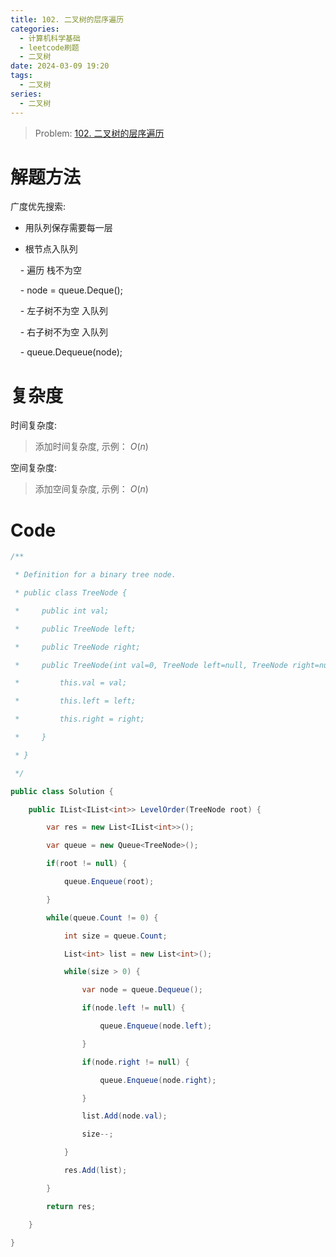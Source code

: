 ```yaml
---
title: 102. 二叉树的层序遍历
categories:
  - 计算机科学基础
  - leetcode刷题
  - 二叉树
date: 2024-03-09 19:20
tags:
  - 二叉树
series:
  - 二叉树
---
```

  > Problem: [102. 二叉树的层序遍历](https://leetcode.cn/problems/binary-tree-level-order-traversal/description/)

  

# 解题方法

广度优先搜索:

- 用队列保存需要每一层

- 根节点入队列

    - 遍历 栈不为空

    - node = queue.Deque();

    - 左子树不为空 入队列

    - 右子树不为空 入队列

    - queue.Dequeue(node);

  

# 复杂度

  

时间复杂度:

> 添加时间复杂度, 示例： $O(n)$

  

空间复杂度:

> 添加空间复杂度, 示例： $O(n)$

  
  
  

# Code

```C# []
/**

 * Definition for a binary tree node.

 * public class TreeNode {

 *     public int val;

 *     public TreeNode left;

 *     public TreeNode right;

 *     public TreeNode(int val=0, TreeNode left=null, TreeNode right=null) {

 *         this.val = val;

 *         this.left = left;

 *         this.right = right;

 *     }

 * }

 */

public class Solution {

    public IList<IList<int>> LevelOrder(TreeNode root) {

        var res = new List<IList<int>>();

        var queue = new Queue<TreeNode>();

        if(root != null) {

            queue.Enqueue(root);

        }

        while(queue.Count != 0) {

            int size = queue.Count;

            List<int> list = new List<int>();

            while(size > 0) {

                var node = queue.Dequeue();

                if(node.left != null) {

                    queue.Enqueue(node.left);

                }

                if(node.right != null) {

                    queue.Enqueue(node.right);

                }

                list.Add(node.val);

                size--;

            }

            res.Add(list);

        }

        return res;

    }

}
```